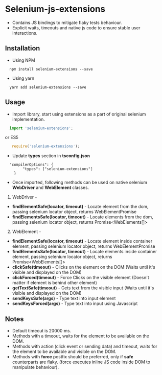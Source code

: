 # Selenium-js-extensions
- Contains JS bindings to mitigate flaky tests behaviour.
- Explicit waits, timeouts and native js code to ensure stable user interactions.

## Installation

- Using NPM
```shell script 
  npm install selenium-extensions --save  
```

- Using yarn
```shell script
  yarn add selenium-extensions --save
```

## Usage
- Import library, start using extensions as a part of original selenium implementation. 

```javascript
  import 'selenium-extensions';
```

or ES5

```javascript
   require('selenium-extensions');
```

-  Update **types** section in **tsconfig.json**

```editorconfig
  "compilerOptions": {
        "types": ["selenium-extensions"]
    }
```
- Once imported, following methods can be used on native selenium **WebDriver** and **WebElement** classes.

1. WebDriver -  
- **findElementSafe(locator, timeout)** - Locate element from the dom, passing selenium locator object, returns WebElementPromise 
- **findElementsSafe(locator, timeout)** - Locate elements from the dom, passing selenium locator object, returns Promise<WebElements[]>

2. WebElement - 
- **findElementSafe(locator, timeout)** - Locate element inside container element, passing selenium locator object, returns WebElementPromise
- **findElementsSafe(locator, timeout)** - Locate elements inside container element, passing selenium locator object, returns Promise<WebElements[]>
- **clickSafe(timeout)** - Clicks on the element on the DOM (Waits until it's visible and displayed on the DOM) 
- **clickForced(timeout)** - Force Clicks on the visible element (Doesn't matter if element is behind other element)
- **getTextSafe(timeout)** - Gets text from the visible input (Waits until it's visible and displayed on the DOM)
- **sendKeysSafe(args)** - Type text into input element
- **sendKeysForced(args)** - Type text into input using Javascript

## Notes
* Default timeout is 20000 ms.
* Methods with a timeout, waits for the element to be available on the DOM.
* Methods with action (click event or sending data) and timeout, waits for the element to be available and visible on the DOM.
* Methods with **force** postfix should be preferred, only if **safe** counterparts are flaky. (force executes inline JS code inside DOM to manipulate behaviour).

